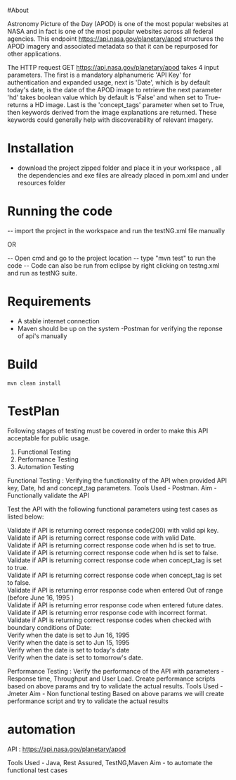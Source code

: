 #About 

Astronomy Picture of the Day (APOD) is one of the most popular websites at NASA and in fact  is one of the most popular websites across all federal 
agencies. This endpoint https://api.nasa.gov/planetary/apod structures the APOD imagery and associated metadata so that it can be repurposed for other
applications.

The HTTP request GET https://api.nasa.gov/planetary/apod takes 4 input parameters. The first is a mandatory alphanumeric 'API Key' for authentication
and expanded usage, next is 'Date', which is by default today's date, is the date of the APOD image to retrieve the next parameter 'hd' takes boolean value
which by default is 'False' and when set to True- returns a HD image. Last is the 'concept_tags' parameter when set to True, then keywords derived from the image
explanations are returned. These keywords could generally help with discoverability of relevant imagery.



# Installation

- download the project zipped folder and place it in your workspace , all the dependencies and exe files are already placed in pom.xml and under resources folder

# Running the code

-- import the project in the workspace and run the testNG.xml file manually 

OR

-- Open cmd and go to the project location
-- type "mvn test" to run the code
--  Code can also be run from eclipse by right clicking on testng.xml and run as testNG suite.


# Requirements


- A stable internet connection
- Maven should be up on the system
-Postman for verifying the reponse of api's manually


# Build

    mvn clean install
    
# TestPlan 

Following  stages of testing must be covered in order to make this API acceptable for public usage.

1. Functional Testing
2. Performance Testing
3. Automation Testing

Functional Testing  : Verifying the functionality of the API when provided API key, Date, hd and concept_tag  parameters.
Tools Used - Postman.
Aim - Functionally validate the API

Test the API with the following functional parameters using test cases as listed below: 

Validate if API is returning correct response code(200) with valid api key.<br>
Validate if API is returning correct response code with valid Date.<br>
Validate if API is returning correct response code when hd is set to true.<br>
Validate if API is returning correct response code when hd is set to false.<br>
Validate if API is returning correct response code when concept_tag is set to true.<br>
Validate if API is returning correct response code when concept_tag is set to false.<br>
Validate  if API is returning error response code when entered  Out of range (before June 16, 1995 )<br>
Validate  if API is returning error response code when entered   future dates.<br>
Validate  if API is returning error response code with incorrect format.<br>
Validate if API is returning correct response codes when checked with boundary conditions  of  Date:<br>
Verify when the date is set to   Jun 16, 1995<br>
Verify when the date is set to Jun 15, 1995<br>
Verify when the date is set to today's date <br>
Verify when the date is set to tomorrow's date.<br>


Performance Testing : Verify the performance of the API with parameters - Response time, Throughput and User Load. Create performance scripts based on above params and try to validate the actual results.
Tools Used - Jmeter
Aim - Non functional testing 
Based on above params we will create performance script and try to validate the actual results


# automation

API : https://api.nasa.gov/planetary/apod   

Tools Used - Java, Rest Assured, TestNG,Maven
Aim - to automate the functional test cases 

